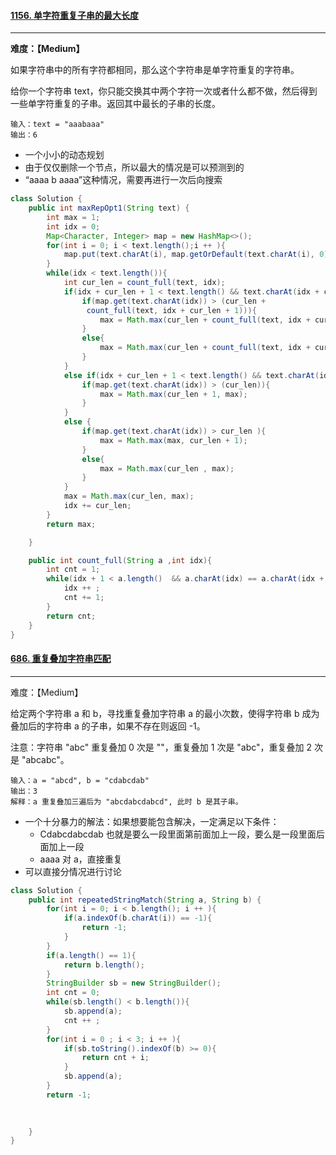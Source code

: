 #### [1156. 单字符重复子串的最大长度](https://leetcode-cn.com/problems/swap-for-longest-repeated-character-substring/)

---

**难度：【Medium】**

如果字符串中的所有字符都相同，那么这个字符串是单字符重复的字符串。

给你一个字符串 text，你只能交换其中两个字符一次或者什么都不做，然后得到一些单字符重复的子串。返回其中最长的子串的长度。



```
输入：text = "aaabaaa"
输出：6
```



- 一个小小的动态规划
- 由于仅仅删除一个节点，所以最大的情况是可以预测到的
- “aaaa b aaaa”这种情况，需要再进行一次后向搜索

```Java
class Solution {
    public int maxRepOpt1(String text) {
        int max = 1;
        int idx = 0;
        Map<Character, Integer> map = new HashMap<>();
        for(int i = 0; i < text.length();i ++ ){
            map.put(text.charAt(i), map.getOrDefault(text.charAt(i), 0) + 1);
        }
        while(idx < text.length()){
            int cur_len = count_full(text, idx);
            if(idx + cur_len + 1 < text.length() && text.charAt(idx + cur_len + 1) == text.charAt(idx)){
                if(map.get(text.charAt(idx)) > (cur_len +
                 count_full(text, idx + cur_len + 1))){
                    max = Math.max(cur_len + count_full(text, idx + cur_len + 1) + 1, max);
                }
                else{
                    max = Math.max(cur_len + count_full(text, idx + cur_len + 1), max);
                }
            }
            else if(idx + cur_len + 1 < text.length() && text.charAt(idx + cur_len + 1) != text.charAt(idx)){
                if(map.get(text.charAt(idx)) > (cur_len)){
                    max = Math.max(cur_len + 1, max);
                }
            }
            else {
                if(map.get(text.charAt(idx)) > cur_len ){
                    max = Math.max(max, cur_len + 1);
                }
                else{
                    max = Math.max(cur_len , max);
                }
            }
            max = Math.max(cur_len, max);
            idx += cur_len;
        }
        return max;

    }

    public int count_full(String a ,int idx){
        int cnt = 1;
        while(idx + 1 < a.length()  && a.charAt(idx) == a.charAt(idx + 1)){
            idx ++ ;
            cnt += 1;
        }
        return cnt;
    }
}
```

#### [686. 重复叠加字符串匹配](https://leetcode-cn.com/problems/repeated-string-match/)

---

难度：【Medium】

给定两个字符串 a 和 b，寻找重复叠加字符串 a 的最小次数，使得字符串 b 成为叠加后的字符串 a 的子串，如果不存在则返回 -1。

注意：字符串 "abc" 重复叠加 0 次是 ""，重复叠加 1 次是 "abc"，重复叠加 2 次是 "abcabc"。



```
输入：a = "abcd", b = "cdabcdab"
输出：3
解释：a 重复叠加三遍后为 "abcdabcdabcd", 此时 b 是其子串。
```



- 一个十分暴力的解法：如果想要能包含解决，一定满足以下条件：
  - Cdabcdabcdab 也就是要么一段里面第前面加上一段，要么是一段里面后面加上一段
  - aaaa 对 a，直接重复
- 可以直接分情况进行讨论



```Java
class Solution {
    public int repeatedStringMatch(String a, String b) {
        for(int i = 0; i < b.length(); i ++ ){
            if(a.indexOf(b.charAt(i)) == -1){
                return -1;
            }
        }
        if(a.length() == 1){
            return b.length();
        }
        StringBuilder sb = new StringBuilder();
        int cnt = 0;
        while(sb.length() < b.length()){
            sb.append(a);
            cnt ++ ;
        }
        for(int i = 0 ; i < 3; i ++ ){
            if(sb.toString().indexOf(b) >= 0){
                return cnt + i;
            }
            sb.append(a);
        }
        return -1;
        
        

    }
}

```

